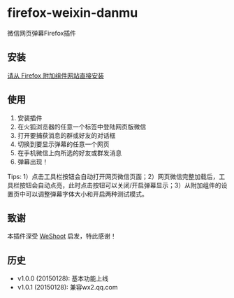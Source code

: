 # firefox-weixin-danmu

微信网页弹幕Firefox插件

## 安装

[请从 Firefox 附加组件网站直接安装](https://addons.mozilla.org/zh-CN/firefox/addon/weixin-danmu/)

## 使用

1. 安装插件
2. 在火狐浏览器的任意一个标签中登陆网页版微信
3. 打开要捕获消息的群或好友的对话框
4. 切换到要显示弹幕的任意一个网页
5. 在手机微信上向所选的好友或群发消息
6. 弹幕出现！

Tips: 1）点击工具栏按钮会自动打开网页微信页面；2）网页微信完整加载后，工具栏按钮会自动点亮，此时点击按钮可以关闭/开启弹幕显示；3）从附加组件的设置页中可以调整弹幕字体大小和开启两种测试模式。

## 致谢

本插件深受 [WeShoot](https://github.com/Integ/WeShoot) 启发，特此感谢！

## 历史

- v1.0.0 (20150128): 基本功能上线
- v1.0.1 (20150128): 兼容wx2.qq.com
